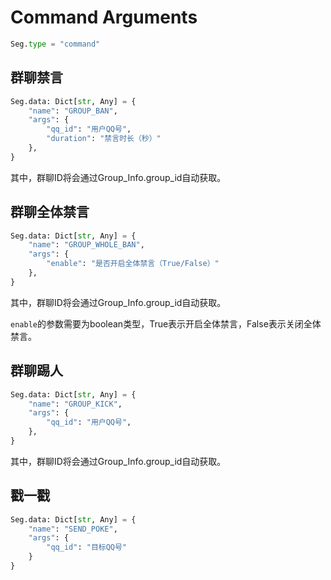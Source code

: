 # Command Arguments
```python
Seg.type = "command"
```
## 群聊禁言
```python
Seg.data: Dict[str, Any] = {
    "name": "GROUP_BAN",
    "args": {
        "qq_id": "用户QQ号",
        "duration": "禁言时长（秒）"
    },
}
```
其中，群聊ID将会通过Group_Info.group_id自动获取。
## 群聊全体禁言
```python
Seg.data: Dict[str, Any] = {
    "name": "GROUP_WHOLE_BAN",
    "args": {
        "enable": "是否开启全体禁言（True/False）"
    },
}
```
其中，群聊ID将会通过Group_Info.group_id自动获取。

`enable`的参数需要为boolean类型，True表示开启全体禁言，False表示关闭全体禁言。
## 群聊踢人
```python
Seg.data: Dict[str, Any] = {
    "name": "GROUP_KICK",
    "args": {
        "qq_id": "用户QQ号",
    },
}
```
其中，群聊ID将会通过Group_Info.group_id自动获取。

## 戳一戳
```python
Seg.data: Dict[str, Any] = {
    "name": "SEND_POKE",
    "args": {
        "qq_id": "目标QQ号"
    }
}
```